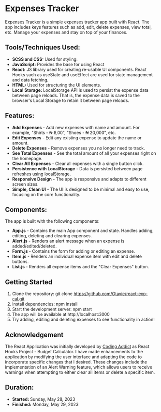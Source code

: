 # Expenses Tracker
[Expenses Tracker](https://otavie.github.io/react-exp-cal/) is a simple expenses tracker app built with React. The app includes keys features such as add, edit, delete expenses, view total, etc. Manage your expenses and stay on top of your finances.

## Tools/Techniques Used:
- **SCSS and CSS:** Used for styling.
- **JavaScript:** Provides the base for using React
- **React:** JS library used for creating re-usable UI components. React Hooks such as useState and useEffect are used for state management and data fetching.
- **HTML:**  Used for structuring the UI elements.
- **Local Storage:** LocalStorage API is used to persist the expense data between page reloads. That is, the expense data is saved to the browser's Local Storage to retain it between page reloads.

## Features:
- **Add Expenses** - Add new expenses with name and amount. For example, "Shirts - ₦ 8,00", "Shoes - ₦ 20,000", etc.
- **Edit Expenses** - Edit any existing expense to update the name or amount.
- **Delete Expenses** - Remove expenses you no longer need to track.
- **See Total Expenses** - See the total amount of all your expenses right on the homepage.
- **Clear All Expenses** - Clear all expenses with a single button click.
- **Persistence with LocalStorage** - Data is persisted between page refreshes using localStorage.
- **Responsive Design** - The app is responsive and adapts to different screen sizes.
- **Simple, Clean UI** - The UI is designed to be minimal and easy to use, focusing on the core functionality.

## Components:
The app is built with the following components:

- **App.js** - Contains the main App component and state. Handles adding, editing, deleting and clearing expenses.
- **Alert.js** - Renders an alert message when an expense is added/edited/deleted.
- **Form.js** - Contains the form for adding or editing an expense.
- **Item.js** - Renders an individual expense item with edit and delete buttons.
- **List.js** - Renders all expense items and the "Clear Expenses" button.

## Getting Started
1. Clone the repository: git clone https://github.com/Otavie/react-exp-cal.git
2. Install dependencies: npm install
3. Start the development server: npm start
4. The app will be available at http://localhost:3000
5. Try adding, editing and deleting expenses to see functionality in action!

## Acknowledgement
The React Application was initially developed by [Coding Addict](https://www.youtube.com/watch?v=f6HYLHrYpGs&list=PLgMICEduGwEzy6jqbR_yciKiGDsto74Dq) as React Hooks Project - Budget Calculator. I have made enhancements to the application by modifying the user interface and adapting the code to incorporate specific changes that I desired. These changes include the implementation of an Alert Warning feature, which allows users to receive warnings when attempting to either clear all items or delete a specific item.

## Duration:
- **Started:** Sunday, May 28, 2023
- **Finished:** Monday, May 29, 2023